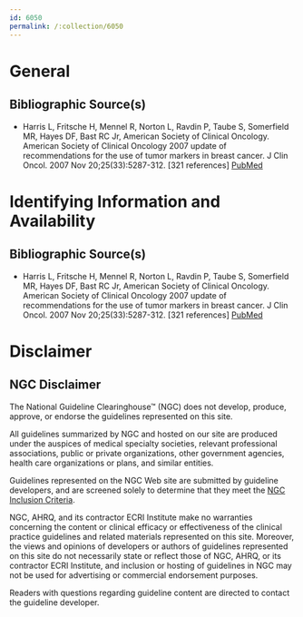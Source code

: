 ```yaml
---
id: 6050
permalink: /:collection/6050
---
```


# General

## Bibliographic Source(s)

- Harris L, Fritsche H, Mennel R, Norton L, Ravdin P, Taube S, Somerfield MR, Hayes DF, Bast RC Jr, American Society of Clinical Oncology. American Society of Clinical Oncology 2007 update of recommendations for the use of tumor markers in breast cancer. J Clin Oncol. 2007 Nov 20;25(33):5287-312. [321 references] [ PubMed ](http://www.ncbi.nlm.nih.gov/entrez/query.fcgi?cmd=Retrieve&db=pubmed&dopt=Abstract&list_uids=17954709)

# Identifying Information and Availability

## Bibliographic Source(s)

- Harris L, Fritsche H, Mennel R, Norton L, Ravdin P, Taube S, Somerfield MR, Hayes DF, Bast RC Jr, American Society of Clinical Oncology. American Society of Clinical Oncology 2007 update of recommendations for the use of tumor markers in breast cancer. J Clin Oncol. 2007 Nov 20;25(33):5287-312. [321 references] [ PubMed ](http://www.ncbi.nlm.nih.gov/entrez/query.fcgi?cmd=Retrieve&db=pubmed&dopt=Abstract&list_uids=17954709)

# Disclaimer

## NGC Disclaimer

The National Guideline Clearinghouse™ (NGC) does not develop, produce, approve, or endorse the guidelines represented on this site.

All guidelines summarized by NGC and hosted on our site are produced under the auspices of medical specialty societies, relevant professional associations, public or private organizations, other government agencies, health care organizations or plans, and similar entities.

Guidelines represented on the NGC Web site are submitted by guideline developers, and are screened solely to determine that they meet the [NGC Inclusion Criteria](/help-and-about/summaries/inclusion-criteria).

NGC, AHRQ, and its contractor ECRI Institute make no warranties concerning the content or clinical efficacy or effectiveness of the clinical practice guidelines and related materials represented on this site. Moreover, the views and opinions of developers or authors of guidelines represented on this site do not necessarily state or reflect those of NGC, AHRQ, or its contractor ECRI Institute, and inclusion or hosting of guidelines in NGC may not be used for advertising or commercial endorsement purposes.

Readers with questions regarding guideline content are directed to contact the guideline developer.

